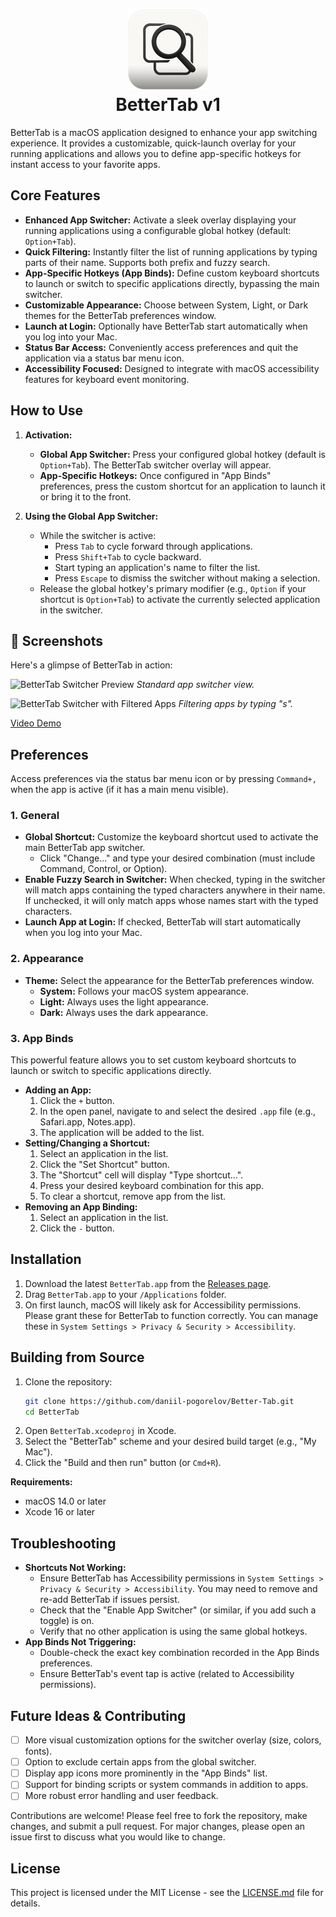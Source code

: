 <h1 align="center">
  <img src="https://raw.githubusercontent.com/daniil-pogorelov/Better-Tab/refs/heads/v1/docs/assets/images/128.png" alt="BetterTab">
   <br>
   BetterTab v1
   <br>
</h1>

BetterTab is a macOS application designed to enhance your app switching experience. It provides a customizable, quick-launch overlay for your running applications and allows you to define app-specific hotkeys for instant access to your favorite apps.

## Core Features

* **Enhanced App Switcher:** Activate a sleek overlay displaying your running applications using a configurable global hotkey (default: `Option+Tab`).
* **Quick Filtering:** Instantly filter the list of running applications by typing parts of their name. Supports both prefix and fuzzy search.
* **App-Specific Hotkeys (App Binds):** Define custom keyboard shortcuts to launch or switch to specific applications directly, bypassing the main switcher.
* **Customizable Appearance:** Choose between System, Light, or Dark themes for the BetterTab preferences window.
* **Launch at Login:** Optionally have BetterTab start automatically when you log into your Mac.
* **Status Bar Access:** Conveniently access preferences and quit the application via a status bar menu icon.
* **Accessibility Focused:** Designed to integrate with macOS accessibility features for keyboard event monitoring.

## How to Use

1.  **Activation:**
    * **Global App Switcher:** Press your configured global hotkey (default is `Option+Tab`). The BetterTab switcher overlay will appear.
    * **App-Specific Hotkeys:** Once configured in "App Binds" preferences, press the custom shortcut for an application to launch it or bring it to the front.

2.  **Using the Global App Switcher:**
    * While the switcher is active:
        * Press `Tab` to cycle forward through applications.
        * Press `Shift+Tab` to cycle backward.
        * Start typing an application's name to filter the list.
        * Press `Escape` to dismiss the switcher without making a selection.
    * Release the global hotkey's primary modifier (e.g., `Option` if your shortcut is `Option+Tab`) to activate the currently selected application in the switcher.

## 📸 Screenshots

Here's a glimpse of BetterTab in action:

![BetterTab Switcher Preview](./docs/assets/images/BetterApp_Switcher.png)
*Standard app switcher view.*

![BetterTab Switcher with Filtered Apps](./docs/assets/images/BetterApp_Switcher_Two_Apps.png)
*Filtering apps by typing "s".*

[Video Demo](https://v.redd.it/link/1kh712v/asset/81nt0kl72fze1/HLSPlaylist.m3u8?f=sd&v=1&a=1749240460%2CNDMwZWU0ZmU4NGJkYWFlMjY5NTJkOThiZmVlMjY3MTA1YTY0NzY3YWZkMGI3M2JjMzIwNjk3MWExN2I5ZjI2MQ%3D%3D)

## Preferences

Access preferences via the status bar menu icon or by pressing `Command+,` when the app is active (if it has a main menu visible).

### 1. General
   * **Global Shortcut:** Customize the keyboard shortcut used to activate the main BetterTab app switcher.
        * Click "Change..." and type your desired combination (must include Command, Control, or Option).
   * **Enable Fuzzy Search in Switcher:** When checked, typing in the switcher will match apps containing the typed characters anywhere in their name. If unchecked, it will only match apps whose names start with the typed characters.
   * **Launch App at Login:** If checked, BetterTab will start automatically when you log into your Mac.

### 2. Appearance
   * **Theme:** Select the appearance for the BetterTab preferences window.
        * **System:** Follows your macOS system appearance.
        * **Light:** Always uses the light appearance.
        * **Dark:** Always uses the dark appearance.

### 3. App Binds
   This powerful feature allows you to set custom keyboard shortcuts to launch or switch to specific applications directly.
   * **Adding an App:**
        1.  Click the `+` button.
        2.  In the open panel, navigate to and select the desired `.app` file (e.g., Safari.app, Notes.app).
        3.  The application will be added to the list.
   * **Setting/Changing a Shortcut:**
        1.  Select an application in the list.
        2.  Click the "Set Shortcut" button.
        3.  The "Shortcut" cell will display "Type shortcut...".
        4.  Press your desired keyboard combination for this app.
        5.  To clear a shortcut, remove app from the list.
   * **Removing an App Binding:**
        1.  Select an application in the list.
        2.  Click the `-` button.

## Installation

1.  Download the latest `BetterTab.app` from the [Releases page](https://github.com/daniil-pogorelov/Better-Tab/tags).
2.  Drag `BetterTab.app` to your `/Applications` folder.
3.  On first launch, macOS will likely ask for Accessibility permissions. Please grant these for BetterTab to function correctly. You can manage these in `System Settings > Privacy & Security > Accessibility`.

## Building from Source

1.  Clone the repository:
    ```bash
    git clone https://github.com/daniil-pogorelov/Better-Tab.git
    cd BetterTab
    ```
2.  Open `BetterTab.xcodeproj` in Xcode.
3.  Select the "BetterTab" scheme and your desired build target (e.g., "My Mac").
4.  Click the "Build and then run" button (or `Cmd+R`).

**Requirements:**
* macOS 14.0 or later
* Xcode 16 or later

## Troubleshooting

* **Shortcuts Not Working:**
    * Ensure BetterTab has Accessibility permissions in `System Settings > Privacy & Security > Accessibility`. You may need to remove and re-add BetterTab if issues persist.
    * Check that the "Enable App Switcher" (or similar, if you add such a toggle) is on.
    * Verify that no other application is using the same global hotkeys.
* **App Binds Not Triggering:**
    * Double-check the exact key combination recorded in the App Binds preferences.
    * Ensure BetterTab's event tap is active (related to Accessibility permissions).

## Future Ideas & Contributing

* [ ] More visual customization options for the switcher overlay (size, colors, fonts).
* [ ] Option to exclude certain apps from the global switcher.
* [ ] Display app icons more prominently in the "App Binds" list.
* [ ] Support for binding scripts or system commands in addition to apps.
* [ ] More robust error handling and user feedback.

Contributions are welcome! Please feel free to fork the repository, make changes, and submit a pull request. For major changes, please open an issue first to discuss what you would like to change.

## License

This project is licensed under the MIT License - see the [LICENSE.md](LICENSE.md) file for details.

